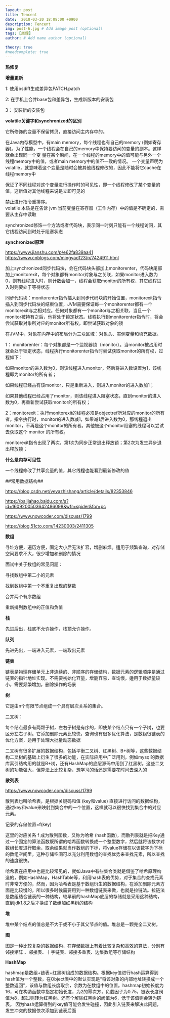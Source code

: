 ```yaml
---
layout: post
title: Tencent
date:  2018-03-20 18:08:00 +0900
description: Tencent
img: post-6.jpg # Add image post (optional)
tags: [原理]
author: # Add name author (optional)

theory: true
#needcomplete: true
---
```



**热修复**




**增量更新**

1: 使用bsdiff生成差异包PATCH.patch

2: 在手机上合并base包和差异包，生成新版本的安装包

3： 安装新的安装包


**volatile关键字和synchronized的区别**

它所修饰的变量不保留拷贝，直接访问主内存中的。

在Java内存模型中，有main memory，每个线程也有自己的memory (例如寄存器)。为了性能，一个线程会在自己的memory中保持要访问的变量的副本。这样就会出现同一个变 量在某个瞬间，在一个线程的memory中的值可能与另外一个线程memory中的值，或者main memory中的值不一致的情况。 一个变量声明为volatile，就意味着这个变量是随时会被其他线程修改的，因此不能将它cache在线程memory中

保证了不同线程对这个变量进行操作时的可见性，即一个线程修改了某个变量的值，这新值对其他线程来说是立即可见的

禁止进行指令重排序。<br>
volatile 本质是在告诉 jvm 当前变量在寄存器（工作内存）中的值是不确定的，需要从主存中读取


synchronized修饰一个方法或者代码块，表示同一时刻只能有一个线程访问，其它线程访问到时处于阻塞状态

**synchronized原理**

https://www.jianshu.com/p/e62fa839aa41
https://www.cnblogs.com/mingyao123/p/7424911.html


加上synchronized同步代码块，会在代码块头部加上monitorenter，代码块尾部加上monitorexit，每个对象都有monitor对象与之关联，如果monitor进入数为0，则有线程进入时，则计数会加一，线程会获取monitor的所有权，其它线程进入时则要处于等待状态

同步代码块：monitorenter指令插入到同步代码块的开始位置，monitorexit指令插入到同步代码块的结束位置，JVM需要保证每一个monitorenter都有一个monitorexit与之相对应。任何对象都有一个monitor与之相关联，当且一个monitor被持有之后，他将处于锁定状态。线程执行到monitorenter指令时，将会尝试获取对象所对应的monitor所有权，即尝试获取对象的锁

在JVM中，对象在内存中的布局分为三块区域：对象头、实例变量和填充数据。

1： monitorenter：每个对象都是一个监视器锁（monitor）。当monitor被占用时就会处于锁定状态，线程执行monitorenter指令时尝试获取monitor的所有权，过程如下：

如果monitor的进入数为0，则该线程进入monitor，然后将进入数设置为1，该线程即为monitor的所有者；

如果线程已经占有该monitor，只是重新进入，则进入monitor的进入数加1；

如果其他线程已经占用了monitor，则该线程进入阻塞状态，直到monitor的进入数为0，再重新尝试获取monitor的所有权；

2：monitorexit：执行monitorexit的线程必须是objectref所对应的monitor的所有者。指令执行时，monitor的进入数减1，如果减1后进入数为0，那线程退出monitor，不再是这个monitor的所有者。其他被这个monitor阻塞的线程可以尝试去获取这个 monitor 的所有权。

monitorexit指令出现了两次，第1次为同步正常退出释放锁；第2次为发生异步退出释放锁；


**什么是内存可见性**

一个线程修改了共享变量的值，其它线程也能看到最新修改的值




##常用数据结构##

https://blog.csdn.net/yeyazhishang/article/details/82353846

https://baijiahao.baidu.com/s?id=1609200503642486098&wfr=spider&for=pc

https://www.nowcoder.com/discuss/1799

https://blog.51cto.com/14230003/2411305

**数组**

寻址方便，遍历方便，固定大小后无法扩容，增删麻烦。适用于频繁查询，对存储空间要求不大，很少增加和删除的情况

面试中关于数组的常见问题：

寻找数组中第二小的元素

找到数组中第一个不重复出现的整数

合并两个有序数组

重新排列数组中的正值和负值


**栈**

先进后出，栈底不允许操作，栈顶允许操作。

**队列**

先进先出，一端进入元素，一端取出元素

**链表**

链表是物理存储单元上非连续的、非顺序的存储结构，数据元素的逻辑顺序是通过链表的指针地址实现。不需要初始化容量，增删容易，查询慢，适用于数据量较小，需要频繁增加，删除操作的场景

**树**

它是由n个有限节点组成一个具有层次关系的集合。

二叉树：

每个结点最多有两颗子树，左右子树是有序的，即使某个结点只有一个子树，也要区分左右子树。它添加删除元素比较快，查询也有很多优化算法，是数组很链表的优化方案，适用于处理大批量动态数据

二叉树有很多扩展的数据结构，包括平衡二叉树、红黑树、B+树等，这些数据结构二叉树的基础上衍生了很多的功能，在实际应用中广泛用到，例如mysql的数据库索引结构用的就是B+树，还有HashMap的底层源码中用到了红黑树。这些二叉树的功能强大，但算法上比较复杂，想学习的话还是需要花时间去深入的


**散列表**

https://www.nowcoder.com/discuss/1799

散列表也叫哈希表，是根据关键码和值 (key和value) 直接进行访问的数据结构，通过key和value来映射到集合中的一个位置，这样就可以很快找到集合中的对应元素。

记录的存储位置=f(key)

这里的对应关系 f 成为散列函数，又称为哈希 (hash函数)，而散列表就是把Key通过一个固定的算法函数既所谓的哈希函数转换成一个整型数字，然后就将该数字对数组长度进行取余，取余结果就当作数组的下标，将value存储在以该数字为下标的数组空间里，这种存储空间可以充分利用数组的查找优势来查找元素，所以查找的速度很快。

哈希表在应用中也是比较常见的，就如Java中有些集合类就是借鉴了哈希原理构造的，例如HashMap，HashTable等，利用hash表的优势，对于集合的查找元素时非常方便的，然而，因为哈希表是基于数组衍生的数据结构，在添加删除元素方面是比较慢的，所以很多时候需要用到一种数组链表来做，也就是拉链法。拉链法是数组结合链表的一种结构，较早前的hashMap底层的存储就是采用这种结构，直到jdk1.8之后才换成了数组加红黑树的结构

**堆**

堆中某个结点的值总是不大于或不小于其父节点的值。堆总是一颗完全二叉树。

**图**

图是一种比较复杂的数据结构，在存储数据上有着比较复杂和高效的算法，分别有邻接矩阵 、邻接表、十字链表、邻接多重表、边集数组等存储结构



**HashMap**

hashmap是数组+链表+红黑树组成的数据结构。根据key值进行hash运算得到hash值为一个整数，在Object类中的默认实现是“将该对象的内部地址转换成一个整数返回”，该值与数组长度取余，余数为在数组中的位置。hashmap初始长度为16，可在构造函数中指定初始长度，为2的幂次方，负载因子为0.75，链表长度阀值为8，超过则转为红黑树。还有个解除红黑树的阀值为6，低于该值则会转为链表。
因为hash运算得到的key值可能会发生碰撞，因此引入链表来解决此问题，发生冲突的数据依次添加到链表后面
